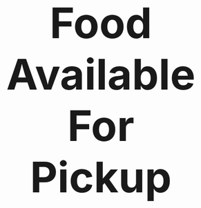 <style>
body {
    background-image: url('https://cdn.wallpapersafari.com/79/26/hNdkJQ.jpg');
    background-repeat: no-repeat;
    background-size: cover;
}
</style>
<center><h1 style="font-size:700%;">Food Available For Pickup</center>
